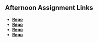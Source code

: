 ## Afternoon Assignment Links

* **[Repo](https://github.com/Aulero99/coolsite)**
* **[Repo](https://github.com/Aulero99/clonesite)**
* **[Repo](https://github.com/Aulero99/about_me)**
* **[Repo](https://github.com/BlazeInGlory/teamsite)**
